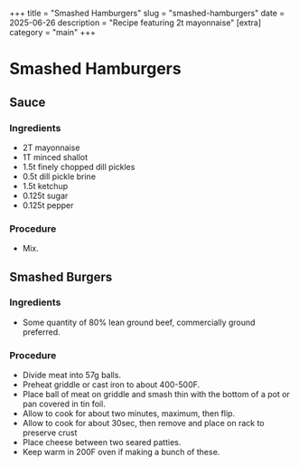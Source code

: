 ﻿+++
title = "Smashed Hamburgers"
slug = "smashed-hamburgers"
date = 2025-06-26
description = "Recipe featuring 2t mayonnaise"
[extra]
  category = "main"
+++

# Smashed Hamburgers

## Sauce
### Ingredients
* 2T mayonnaise
* 1T minced shallot
* 1.5t finely chopped dill pickles
* 0.5t dill pickle brine
* 1.5t ketchup
* 0.125t sugar
* 0.125t pepper

### Procedure
* Mix.

## Smashed Burgers
### Ingredients
* Some quantity of 80% lean ground beef, commercially ground preferred.

### Procedure
* Divide meat into 57g balls.
* Preheat griddle or cast iron to about 400-500F.
* Place ball of meat on griddle and smash thin with the bottom of a pot or pan covered in tin foil.
* Allow to cook for about two minutes, maximum, then flip.
* Allow to cook for about 30sec, then remove and place on rack to preserve crust
* Place cheese between two seared patties.
* Keep warm in 200F oven if making a bunch of these.